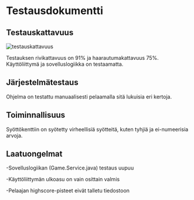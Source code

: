 # Testausdokumentti

## Testauskattavuus

![testauskattavuus](https://github.com/Ro0pE/ohjelmistotekniikka/assets/63103936/ef16208d-ea6f-4459-babc-855768469727)

Testauksen rivikattavuus on 91% ja haarautumakattavuus 75%.
Käyttöliittymä ja sovelluslogiikka on testaamatta.


## Järjestelmätestaus

Ohjelma on testattu manuaalisesti pelaamalla sitä lukuisia eri kertoja.

## Toiminnallisuus

Syöttökenttiin on syötetty virheellisiä syötteitä, kuten tyhjiä ja ei-numeerisia arvoja.

## Laatuongelmat

-Sovelluslogiikan (Game.Service.java) testaus uupuu

-Käyttöliittymän ulkoasu on vain osittain valmis

-Pelaajan highscore-pisteet eivät talletu tiedostoon

